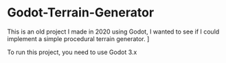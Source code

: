 # Godot-Terrain-Generator
This is an old project I made in 2020 using Godot,  I wanted to see if I could implement a simple procedural terrain generator.  ]

To run this project, you need to use Godot 3.x
